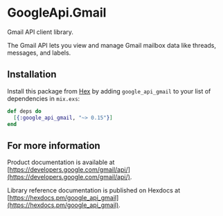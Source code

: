 # GoogleApi.Gmail

Gmail API client library.

The Gmail API lets you view and manage Gmail mailbox data like threads, messages, and labels.

## Installation

Install this package from [Hex](https://hex.pm) by adding
`google_api_gmail` to your list of dependencies in `mix.exs`:

```elixir
def deps do
  [{:google_api_gmail, "~> 0.15"}]
end
```

## For more information

Product documentation is available at [https://developers.google.com/gmail/api/](https://developers.google.com/gmail/api/).

Library reference documentation is published on Hexdocs at
[https://hexdocs.pm/google_api_gmail](https://hexdocs.pm/google_api_gmail).

